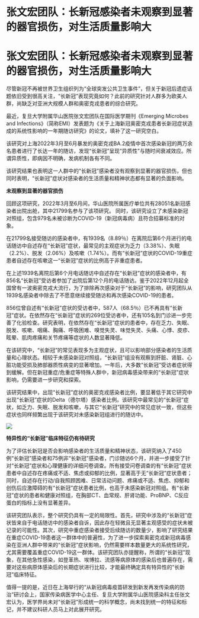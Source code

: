 # 张文宏团队：长新冠感染者未观察到显著的器官损伤，对生活质量影响大

# 张文宏团队：长新冠感染者未观察到显著的器官损伤，对生活质量影响大

尽管新冠不再被世界卫生组织列为“全球突发公共卫生事件”，但关于新冠后遗症话题依旧受到很高关注，“长新冠”表现究竟如何？此前的研究针对人群多为欧美人群，尚缺乏对亚洲大规模人群和奥密克戎患者的综合研究。

最近，复旦大学附属华山医院张文宏团队在国际医学期刊《Emerging Microbes and
Infections》（简称EMI）发表题为《关于上海新冠奥密克戎患者长新冠症状造成的系统性影响的一年期随访研究》的论文，填补了这一研究空白。

该研究对上海2022年3月至6月暴发的奥密克戎BA.2疫情中首次感染新冠的两万余名患者进行了长达一年的随访，发现“长新冠”呈现“异质性”与随时间衰减效应。所谓异质性，即病因不明确，发病机制各有不同。

该研究结果也表明这一人群中的“长新冠”感染者没有观察到显著的器官损伤，但也同时表明，“长新冠”症状对感染者的生活质量和精神状态都有显著的负面影响。

**未观察到显著的器官损伤**

回顾这项研究，2022年3月至6月间，华山医院所属医疗单位共有28051名新冠感染者出院出舱，其中21799名参与了该项研究。
同时，该研究设立了未感染新冠对照组，包含979名未被诊断为COVID-19（新冠病毒病）且符合招募标准的对象。

在21799名接受随访的感染者中，有1939名（8.89％）在离院后第6个月进行的电话随访中自述存在“长新冠”症状，最常见的主观症状为乏力（3.38%）、失眠（2.2%）、脱发（2.06%）及咳嗽（1.74%）。而有“长新冠”症状的COVID-19重症患者自述存在咳嗽这一“长新冠”症状的比例高于非重症患者。

在上述1939名离院后第6个月电话随访中自述存在“长新冠”症状的感染者中，有856名“长新冠”受访者参加了出院后第12个月的电话随访。鉴于2022年12月起全国曾有一波奥密克戎大流行，为了排除再次感染对于“长新冠”的影响，研究团队从1939名感染者中除去了不愿意继续接受随访和再次感染COVID-19的患者。

856位曾自述有“长新冠”症状的受访者中，587人（68.5％）已不再具有“长新冠”症状。在依然存在“长新冠”症状的269位受访者中，还有105名到门诊进一步完善了化验检查。研究表明，在依然存在“长新冠”症状的患者中，存在乏力、失眠、脱发、咳嗽、咽痛、胸痛、呼吸困难、嗅觉失灵、味觉失灵、头痛、心悸、皮疹、眩晕、肌肉疼痛和关节疼痛等症状的人数显著降低。

在该研究中，“长新冠”的常见表现多为主观症状，且可以影响部分感染者的生活质量和心理状态。相较于未感染新冠对照组，“长新冠”组没有观察到肝脏、肾脏、心脏功能受损及肺部器质性病变的显著增加。一年后，大多数“长新冠”受访者症状得到缓解。但在新冠重症/危重症等特殊人群中，新冠病毒感染带来的“长新冠”症状影响，仍需要进一步研究和探索。

该研究结果中，出现“长新冠”症状的奥密克戎感染者比例，要显著低于其它研究中出现“长新冠”症状的Delta（德尔塔）感染者比例。该研究中最常见的“长新冠”症状，如乏力、失眠、脱发和咳嗽，与其它“长新冠”研究中的常见症状一致，但这些症状也同样频繁出现于该研究对未感染新冠组进行的随访中。

![](https://inews.gtimg.com/om_bt/OqRh6sk4uxcwfGJl7BlXpIFDUG2X8QDGgl23E1ESj5XV8AA/1000)

**特异性的“长新冠”临床特征仍有待研究**

为了评估长新冠是否会影响感染者的生活质量和精神状态，该研究纳入了450例“长新冠”感染者和75例非“长新冠”感染者，门诊随访6个月，并进一步接受了针对“长新冠”症状和心理健康的详细问卷调查。所有接受问卷调查的有“长新冠”症状患者中自述存在疼痛或不适、焦虑或抑郁的比例，显著高于无“长新冠”症状患者；同时，自述存在行动/自我照顾困难、日常活动问题、疼痛或不适、焦虑、抑郁和创伤后应激障碍的有“长新冠”症状患者比例，也高于未感染新冠对照组。有“长新冠”症状的患者和健康对照组，在胸部CT、血常规、肝肾功能、ProBNP、C反应蛋白的指标上没有显著差异。

该研究团队表示，整个研究仍具有一定的局限性。首先，研究中涉及的“长新冠”症状皆来自于电话随访中的感染者自诉，因此存在轻微且无显著主观感受的症状未被记录的可能性。其次，研究中重症感染者接受后续随访的数量少，影响了研究结果在重症COVID-19患者这一群体中的普遍性，为了进一步探索奥密克戎新冠病毒感染在亚洲人群中带来的“长新冠”症状影响，仍然需要样本数量更大的系统性研究，尤其需要覆盖重症COVID-19这一群体。该研究团队亦提醒称，所谓的“长新冠”现象，在其他急性感染，如登革热、埃博拉、流感等病原体的感染后也普遍存在，需要对这些病原体感染后的长期症状进行比较，才能最终确定具有特异性的“长新冠”临床特征。

值得一提的是，近日在上海举行的“从新冠病毒疫苗研发到新发再发传染病的防治”研讨会上，国家传染病医学中心主任、复旦大学附属华山医院感染科主任张文宏认为，医学界尚未对“长新冠”形成统一的科学概念，尚未找到统一的特征和标记，并不建议科研人员马上对此展开研究。

